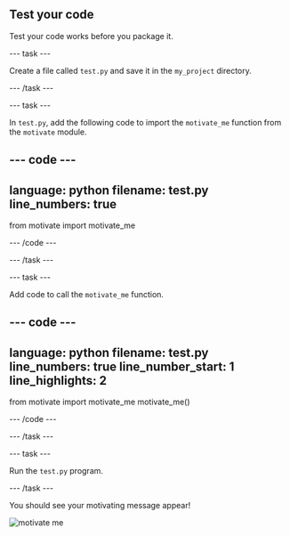 ## Test your code

Test your code works before you package it.

--- task ---

Create a file called `test.py` and save it in the `my_project` directory.

--- /task ---

--- task ---

In `test.py`, add the following code to import the `motivate_me` function from the `motivate` module.

--- code ---
---
language: python
filename: test.py
line_numbers: true
---
from motivate import motivate_me

--- /code ---

--- /task ---

--- task ---

Add code to call the `motivate_me` function.


--- code ---
---
language: python
filename: test.py
line_numbers: true
line_number_start: 1
line_highlights: 2
---

   from motivate import motivate_me
   motivate_me()

--- /code ---

--- /task ---

--- task ---

Run the `test.py` program.

--- /task ---

You should see your motivating message appear!

![motivate me](images/motivate_me.gif)

